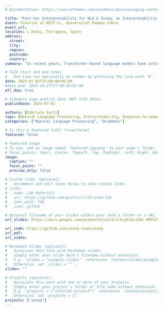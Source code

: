 ```yaml
---
# Documentation: https://sourcethemes.com/academic/docs/managing-content/

title: "Post-hoc Interpretability for NLG & Inseq: an Interpretability Toolkit for Sequence Generation Models"
event: Tutorial at REST-CL, Universitat Pompeu Fabra
event_url:
location: L'Arboç, Tarragona, Spain
address:
  street:
  city: 
  region:
  postcode:
  country:
summary: "In recent years, Transformer-based language models have achieved remarkable progress in most language generation and understanding tasks. However, the internal computations of these models are hardly interpretable due to their highly nonlinear structure, hindering their usage for mission-critical applications requiring trustworthiness and transparency guarantees. This presentation will introduce interpretability methods used for tracing the predictions of language models back to their inputs and discuss how these can be used to gain insights into model biases and behaviors. Several concrete examples of language model attributions will be presented throughout the presentation using the Inseq interpretability library."

# Talk start and end times.
#   End time can optionally be hidden by prefixing the line with `#`.
date: 2023-07-02T15:00:00+01:00
#date_end: 2019-10-27T17:59:41+01:00
all_day: true

# Schedule page publish date (NOT talk date).
publishDate: 2023-07-02

authors: [Gabriele Sarti]
tags: [Natural Language Processing, Interpretability, Sequence-to-sequence, Language Modeling, Feature Attribution]
categories: ["Natural Language Processing", "Academic"]

# Is this a featured talk? (true/false)
featured: false

# Featured image
# To use, add an image named `featured.jpg/png` to your page's folder. 
# Focal points: Smart, Center, TopLeft, Top, TopRight, Left, Right, BottomLeft, Bottom, BottomRight.
image:
  caption: ""
  focal_point: ""
  preview_only: false

# Custom links (optional).
#   Uncomment and edit lines below to show custom links.
# links:
# - name: Lab Materials
#   url: https://github.com/gsarti/lcl23-xnlm-lab
#   icon_pack: fab
#   icon: github

# Optional filename of your slides within your talk's folder or a URL.
url_slides: https://docs.google.com/presentation/d/1rbvgFuGxjXAi-ORFkIVkDUkSr4T_NVkWsh5_ZwzpvTs/edit?usp=sharing

url_code: https://github.com/inseq-team/inseq
url_pdf:
url_video:

# Markdown Slides (optional).
#   Associate this talk with Markdown slides.
#   Simply enter your slide deck's filename without extension.
#   E.g. `slides = "example-slides"` references `content/slides/example-slides.md`.
#   Otherwise, set `slides = ""`.
slides: ""

# Projects (optional).
#   Associate this post with one or more of your projects.
#   Simply enter your project's folder or file name without extension.
#   E.g. `projects = ["internal-project"]` references `content/project/deep-learning/index.md`.
#   Otherwise, set `projects = []`.
projects: ["inseq"]
---
```

